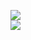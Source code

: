 [![](https://img.shields.io/badge/Made%20With-Github%20Spray-lightgrey.svg?style=for-the-badge&logo=github)](https://github.com/Annihil/github-spray#6022)  
[![](https://i.imgur.com/2DrTn0Z.gif)](https://github.com/Annihil/github-spray)